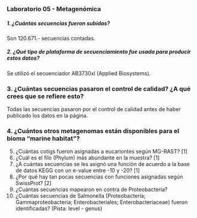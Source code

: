 ### Laboratorio 05 - Metagenómica     

##### 1. ¿Cuántas secuencias fueron subidas?

Son 120.671.- secuencias contadas.

##### 2. ¿Qué tipo de plataforma de secuenciamiento fue usada para producir estos datos?

Se utilizó el secuenciador AB3730xl (Applied Biosystems).

### 3. ¿Cuántas secuencias pasaron el control de calidad? ¿A qué crees que se refiere esto?

Todas las secuencias pasaron por el control de calidad antes de haber publicado los datos en la página.

### 4. ¿Cuántos otros metagenomas están disponibles para el bioma “marine habitat”?


5. ¿Cuántas cotigs fueron asignadas a eucariontes según MG-RAST? [1]
6. ¿Cuál es el filo (Phylum) más abundante en la muestra? [1]
7. ¿A cuántas secuencias se les asignó una función de acuerdo a la base de datos KEGG con un e-value entre -10 y -20? [1]
8. ¿Por qué hay tan pocas secuencias con funciones asignadas según SwissProt? [2]
9. ¿Cuántas secuencias mapearon en contra de Proteobacteria?
10. ¿Cuántas secuencias de Salmonella (Proteobacteria; Gammaproteobacteria; Enterobacteriales; Enterobacteriaceae) fueron identificadas? (Pista: level - genus)


